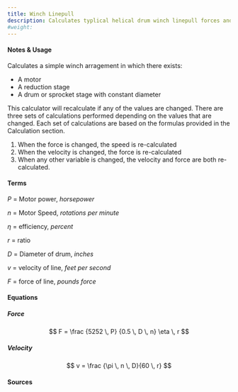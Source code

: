 ```yaml
---
title: Winch Linepull
description: Calculates typlical helical drum winch linepull forces and speeds given various machine properties.
#weight:
---
```


#### Notes & Usage

Calculates a simple winch arragement in which there exists:

* A motor
* A reduction stage
* A drum or sprocket stage with constant diameter

This calculator will recalculate if any of the values are changed.  There are three sets of calculations performed depending on the values that are changed.  Each set of calculations are based on the formulas provided in the Calculation section.

1. When the force is changed, the speed is re-calculated
2. When the velocity is changed, the force is re-calculated
3. When any other variable is changed, the velocity and force are both re-calculated.

#### Terms

$P$ = Motor power, *horsepower*

$n$ = Motor Speed, *rotations per minute*

$\eta$ = efficiency, *percent*

$r$   = ratio

$D$   = Diameter of drum, *inches*

$v$   = velocity of line, *feet per second*

$F$   = force of line, *pounds force*

#### Equations

##### Force

$$ F = \frac {5252 \, P} {0.5 \, D \, n} \eta \, r $$

##### Velocity

$$ v = \frac {\pi \, n \, D}{60 \, r} $$ 


#### Sources
